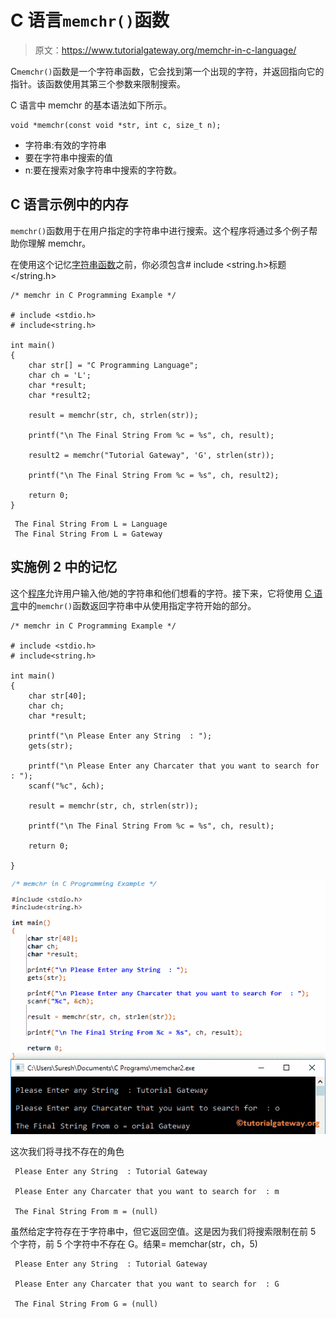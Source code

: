# C 语言`memchr()`函数

> 原文：<https://www.tutorialgateway.org/memchr-in-c-language/>

C`memchr()`函数是一个字符串函数，它会找到第一个出现的字符，并返回指向它的指针。该函数使用其第三个参数来限制搜索。

C 语言中 memchr 的基本语法如下所示。

```
void *memchr(const void *str, int c, size_t n);
```

*   字符串:有效的字符串
*   要在字符串中搜索的值
*   n:要在搜索对象字符串中搜索的字符数。

## C 语言示例中的内存

`memchr()`函数用于在用户指定的字符串中进行搜索。这个程序将通过多个例子帮助你理解 memchr。

在使用这个记忆[字符串函数](https://www.tutorialgateway.org/c-string/)之前，你必须包含# include <string.h>标题</string.h>

```
/* memchr in C Programming Example */

# include <stdio.h> 
# include<string.h>

int main()
{  
   	char str[] = "C Programming Language";
   	char ch = 'L';
   	char *result;
   	char *result2;

   	result = memchr(str, ch, strlen(str));

   	printf("\n The Final String From %c = %s", ch, result);

   	result2 = memchr("Tutorial Gateway", 'G', strlen(str));

   	printf("\n The Final String From %c = %s", ch, result2);

   	return 0;
}
```

```
 The Final String From L = Language
 The Final String From L = Gateway
```

## 实施例 2 中的记忆

这个[程序](https://www.tutorialgateway.org/c-programming-examples/)允许用户输入他/她的字符串和他们想看的字符。接下来，它将使用 [C 语言](https://www.tutorialgateway.org/c-programming/)中的`memchr()`函数返回字符串中从使用指定字符开始的部分。

```
/* memchr in C Programming Example */

# include <stdio.h> 
# include<string.h>

int main()
{  
   	char str[40];
   	char ch;
   	char *result;

   	printf("\n Please Enter any String  : ");
	gets(str);	

	printf("\n Please Enter any Charcater that you want to search for  : ");
	scanf("%c", &ch);

   	result = memchr(str, ch, strlen(str));

   	printf("\n The Final String From %c = %s", ch, result);

	return 0;

}
```

![memchr in C Language 2](img/46a6ca14d0e4f91076552dad4e15d704.png)

这次我们将寻找不存在的角色

```
 Please Enter any String  : Tutorial Gateway

 Please Enter any Charcater that you want to search for  : m

 The Final String From m = (null)
```

虽然给定字符存在于字符串中，但它返回空值。这是因为我们将搜索限制在前 5 个字符，前 5 个字符中不存在 G。结果= memchar(str，ch，5)

```
 Please Enter any String  : Tutorial Gateway

 Please Enter any Charcater that you want to search for  : G

 The Final String From G = (null)
```